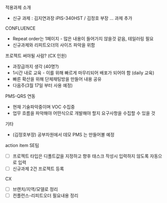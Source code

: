 적용과제 소개
- 신규 과제 : 김지연과장 iPIS-340HST / 김정호 부장 ... 과제 추가

CONFLUENCE
- Repeat order는 1페이지 - 많은 내용이 들어가지 않을것 같음, 테일러링 필요
- 신규과제와 리피트오더의 사이즈 파악을 위함

프로젝트 써야될 사람? (CX 인원)
- 과장급까지 생각 (40명?)
- 1시간 내로 교육 - 이를 위해 빠르게 마무리되어 배포가 되어야 함 (daily 교육)
- 빠른 확산을 위해 단체채팅방을 만들어 내용 공유
- 다음주(3월 17일 부터 사용 예정)

PMS-QRS 연동
- 현재 기술파악중이며 VOC 수집중
- 업무 흐름을 파악해야 어떤식으로 개발해야 할지 요구사항을 수집할 수 있을 것

기타
- (김정호부장) 공부차원에서 데모 PMS 는 만들어볼 예정

action item
SE팀
- [ ] 프로젝트 타입은 디폴트값을 지정하고 향후 태스크 작성시 입력하지 않도록 자동으로 입력
- [ ] 신규과제 2건 프로젝트 등록

CX
- [ ] 브랜치/지역/모델로 정리
- [ ] 컨플런스-리피트오더 필요내용 정리